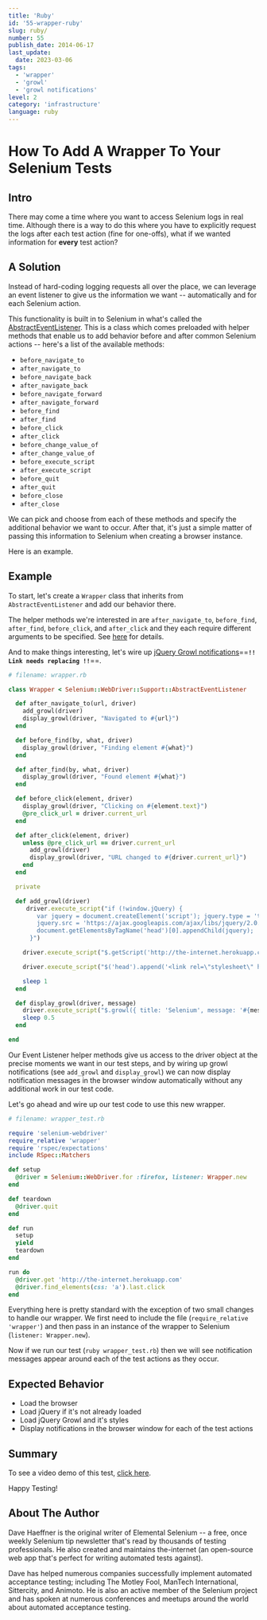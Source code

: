 ```yaml
---
title: 'Ruby'
id: '55-wrapper-ruby'
slug: ruby/
number: 55
publish_date: 2014-06-17
last_update:
  date: 2023-03-06
tags:
  - 'wrapper'
  - 'growl'
  - 'growl notifications'
level: 2
category: 'infrastructure'
language: ruby
---
```


# How To Add A Wrapper To Your Selenium Tests

## Intro

There may come a time where you want to access Selenium logs in real time. Although there is a way to do this where you have to explicitly request the logs after each test action (fine for one-offs), what if we wanted information for **every** test action?

## A Solution

Instead of hard-coding logging requests all over the place, we can leverage an event listener to give us the information we want -- automatically and for each Selenium action.

This functionality is built in to Selenium in what's called the [AbstractEventListener](https://code.google.com/p/selenium/source/browse/rb/lib/selenium/webdriver/support/abstract_event_listener.rb). This is a class which comes preloaded with helper methods that enable us to add behavior before and after common Selenium actions -- here's a list of the available methods:

- `before_navigate_to`
- `after_navigate_to`
- `before_navigate_back`
- `after_navigate_back`
- `before_navigate_forward`
- `after_navigate_forward`
- `before_find`
- `after_find`
- `before_click`
- `after_click`
- `before_change_value_of`
- `after_change_value_of`
- `before_execute_script`
- `after_execute_script`
- `before_quit`
- `after_quit`
- `before_close`
- `after_close`

We can pick and choose from each of these methods and specify the additional behavior we want to occur. After that, it's just a simple matter of passing this information to Selenium when creating a browser instance.

Here is an example.

## Example

To start, let's create a `Wrapper` class that inherits from `AbstractEventListener` and add our behavior there.

The helper methods we're interested in are `after_navigate_to`, `before_find`, `after_find`, `before_click`, and `after_click` and they each require different arguments to be specified. See [here](https://code.google.com/p/selenium/source/browse/rb/lib/selenium/webdriver/support/abstract_event_listener.rb#30) for details.

And to make things interesting, let's wire up [jQuery Growl notifications](http://elementalselenium.com/tips/53-growl)==**`!! Link needs replacing !!`**==.

```ruby
# filename: wrapper.rb

class Wrapper < Selenium::WebDriver::Support::AbstractEventListener

  def after_navigate_to(url, driver)
    add_growl(driver)
    display_growl(driver, "Navigated to #{url}")
  end

  def before_find(by, what, driver)
    display_growl(driver, "Finding element #{what}")
  end

  def after_find(by, what, driver)
    display_growl(driver, "Found element #{what}")
  end

  def before_click(element, driver)
    display_growl(driver, "Clicking on #{element.text}")
    @pre_click_url = driver.current_url
  end

  def after_click(element, driver)
    unless @pre_click_url == driver.current_url
      add_growl(driver)
      display_growl(driver, "URL changed to #{driver.current_url}")
    end
  end

  private

  def add_growl(driver)
     driver.execute_script("if (!window.jQuery) {
        var jquery = document.createElement('script'); jquery.type = 'text/javascript';
        jquery.src = 'https://ajax.googleapis.com/ajax/libs/jquery/2.0.2/jquery.min.js';
        document.getElementsByTagName('head')[0].appendChild(jquery);
      }")

    driver.execute_script("$.getScript('http://the-internet.herokuapp.com/js/vendor/jquery.growl.js')")

    driver.execute_script("$('head').append('<link rel=\"stylesheet\" href=\"http://the-internet.herokuapp.com/css/jquery.growl.css\" type=\"text/css\" />');")

    sleep 1
  end

  def display_growl(driver, message)
    driver.execute_script("$.growl({ title: 'Selenium', message: '#{message}' });")
    sleep 0.5
  end

end
```

Our Event Listener helper methods give us access to the driver object at the precise moments we want in our test steps, and by wiring up growl notifications (see `add_growl` and `display_growl`) we can now display notification messages in the browser window automatically without any additional work in our test code.

Let's go ahead and wire up our test code to use this new wrapper.

```ruby
# filename: wrapper_test.rb

require 'selenium-webdriver'
require_relative 'wrapper'
require 'rspec/expectations'
include RSpec::Matchers

def setup
  @driver = Selenium::WebDriver.for :firefox, listener: Wrapper.new
end

def teardown
  @driver.quit
end

def run
  setup
  yield
  teardown
end

run do
  @driver.get 'http://the-internet.herokuapp.com'
  @driver.find_elements(css: 'a').last.click
end
```

Everything here is pretty standard with the exception of two small changes to handle our wrapper. We first need to include the file (`require_relative 'wrapper'`) and then pass in an instance of the wrapper to Selenium (`listener: Wrapper.new`).

Now if we run our test (`ruby wrapper_test.rb`) then we will see notification messages appear around each of the test actions as they occur.

## Expected Behavior

- Load the browser
- Load jQuery if it's not already loaded
- Load jQuery Growl and it's styles
- Display notifications in the browser window for each of the test actions

## Summary

To see a video demo of this test, [click here](https://vimeo.com/98736887).

Happy Testing!

## About The Author

Dave Haeffner is the original writer of Elemental Selenium -- a free, once weekly Selenium tip newsletter that's read by thousands of testing professionals. He also created and maintains the-internet (an open-source web app that's perfect for writing automated tests against).

Dave has helped numerous companies successfully implement automated acceptance testing; including The Motley Fool, ManTech International, Sittercity, and Animoto. He is also an active member of the Selenium project and has spoken at numerous conferences and meetups around the world about automated acceptance testing.
